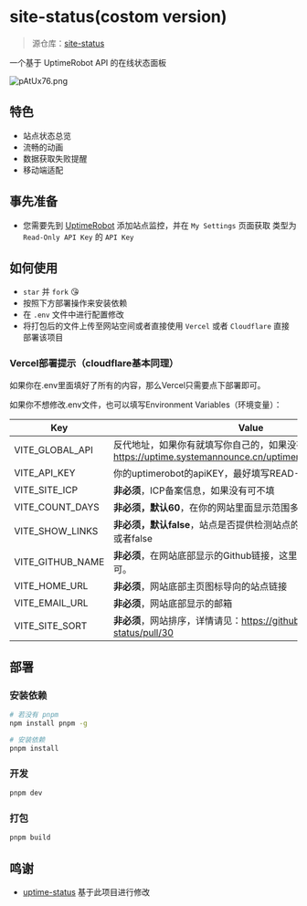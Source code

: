 # site-status(costom version)

> 源仓库：[site-status](https://github.com/imsyy/site-status)

一个基于 UptimeRobot API 的在线状态面板

![pAtUx76.png](https://s21.ax1x.com/2024/10/14/pAtUx76.png)

## 特色

- 站点状态总览
- 流畅的动画
- 数据获取失败提醒
- 移动端适配

## 事先准备

- 您需要先到 [UptimeRobot](https://uptimerobot.com/dashboard) 添加站点监控，并在 `My Settings` 页面获取 类型为 `Read-Only API Key` 的 `API Key`

## 如何使用

- `star` 并 `fork` 😘
- 按照下方部署操作来安装依赖
- 在 `.env` 文件中进行配置修改
- 将打包后的文件上传至网站空间或者直接使用 `Vercel` 或者 `Cloudflare` 直接部署该项目

### Vercel部署提示（cloudflare基本同理）
如果你在.env里面填好了所有的内容，那么Vercel只需要点下部署即可。

如果你不想修改.env文件，也可以填写Environment Variables（环境变量）：

| Key              | Value                                                        |
| ---------------- | ------------------------------------------------------------ |
| VITE_GLOBAL_API  | 反代地址，如果你有就填写你自己的，如果没有那也可以用我的：https://uptime.systemannounce.cn/uptimerobot/v2/getMonitors |
| VITE_API_KEY     | 你的uptimerobot的apiKEY，最好填写READ-ONLY的。               |
| VITE_SITE_ICP    | **非必须**，ICP备案信息，如果没有可不填                                  |
| VITE_COUNT_DAYS  | **非必须，默认60**，在你的网站里面显示范围多少天的状态信息   |
| VITE_SHOW_LINKS  | **非必须，默认false**，站点是否提供检测站点的实际地址，填写true或者false |
| VITE_GITHUB_NAME | **非必须**，在网站底部显示的Github链接，这里填写你的用户名即可。         |
| VITE_HOME_URL    | **非必须**，网站底部主页图标导向的站点链接                               |
| VITE_EMAIL_URL   | **非必须**，网站底部显示的邮箱                                           |
| VITE_SITE_SORT   | **非必须**，网站排序，详情请见：https://github.com/imsyy/site-status/pull/30 |

## 部署

### 安装依赖

```bash
# 若没有 pnpm
npm install pnpm -g

# 安装依赖
pnpm install
```

### 开发

```bash
pnpm dev
```

### 打包

```bash
pnpm build
```

## 鸣谢

 - [uptime-status](https://github.com/yb/uptime-status) 基于此项目进行修改